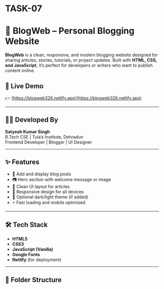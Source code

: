 # TASK-07
# 📰 BlogWeb – Personal Blogging Website

**BlogWeb** is a clean, responsive, and modern blogging website designed for sharing articles, stories, tutorials, or project updates. Built with **HTML, CSS, and JavaScript**, it’s perfect for developers or writers who want to publish content online.

## 🔗 Live Demo
👉 [https://blogweb326.netlify.app](https://blogweb326.netlify.app)

---

## 👨‍💻 Developed By

**Satyesh Kumar Singh**  
B.Tech CSE | Tula’s Institute, Dehradun  
Frontend Developer | Blogger | UI Designer

---

## ✨ Features

- 📝 Add and display blog posts
- 📷 Hero section with welcome message or image
- 📄 Clean UI layout for articles
- 📱 Responsive design for all devices
- 🌙 Optional dark/light theme (if added)
- ⚡ Fast loading and mobile optimized

---

## 🛠 Tech Stack

- **HTML5**
- **CSS3**
- **JavaScript (Vanilla)**
- **Google Fonts**
- **Netlify** (for deployment)

---

## 📁 Folder Structure


